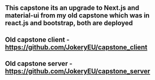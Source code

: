 ## This capstone its an upgrade to Next.js and material-ui from my old capstone which was in react.js and bootstrap, both are deployed

## Old capstone client - https://github.com/JokeryEU/capstone_client

## Old capstone server - https://github.com/JokeryEU/capstone_server
